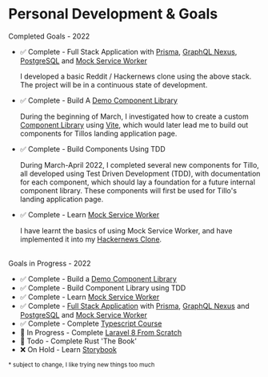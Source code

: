 # Personal Development & Goals

Completed Goals - 2022

- ✅ Complete - Full Stack Application with [Prisma](https://www.prisma.io/), [GraphQL Nexus](https://nexusjs.org/), [PostgreSQL](https://www.postgresql.org/) and [Mock Service Worker](https://mswjs.io/)

    I developed a basic Reddit / Hackernews clone using the above stack. The project will be in a
    continuous state of development.

- ✅ Complete - Build A [Demo Component Library](https://github.com/CRBroughton/component-lib-demo)

    During the beginning of March, I investigated how to create a
    custom [Component Library](https://github.com/CRBroughton/component-lib-demo) using [Vite](https://vitejs.dev), which
    would later lead me to build out components for Tillos landing
    application page.

- ✅ Complete - Build Components Using TDD

    During March-April 2022, I completed several new components for Tillo, 
    all developed using Test Driven Development (TDD), with documentation for each component, 
    which should lay a foundation for a future internal component library. 
    These components will first be used for Tillo's landing application page.

- ✅ Complete - Learn [Mock Service Worker](https://mswjs.io/)

    I have learnt the basics of using Mock Service Worker, and
    have implemented it into my [Hackernews Clone](https://github.com/CRBroughton/hackernews-clone).
<br></br>

Goals in Progress - 2022

- ✅ Complete - Build a [Demo Component Library](https://github.com/CRBroughton/component-lib-demo)
- ✅ Complete - Build Component Library using TDD
- ✅ Complete - Learn [Mock Service Worker](https://mswjs.io/)
- ✅ Complete - [Full Stack Application](https://github.com/CRBroughton/hackernews-clone) with [Prisma](https://www.prisma.io/), [GraphQL Nexus](https://nexusjs.org/) and [PostgreSQL](https://www.postgresql.org/) 
and [Mock Service Worker](https://mswjs.io/)
- ✅ Complete - Complete [Typescript Course](https://www.udemy.com/course/understanding-typescript/)
- 📖 In Progress - Complete [Laravel 8 From Scratch](https://laracasts.com/series/laravel-8-from-scratch)
- 🎯 Todo - Complete Rust 'The Book'
- ❌ On Hold - Learn [Storybook](https://storybook.js.org/)
    
<sup>* subject to change, I like trying new things too much</sup>